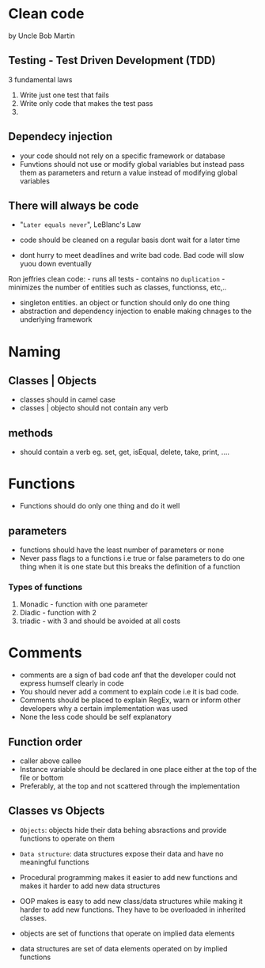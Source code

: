 # Clean code

by Uncle Bob Martin

## Testing - Test Driven Development (TDD)

3 fundamental laws

1. Write just one test that fails
2. Write only code that makes the test pass
3.

## Dependecy injection

- your code should not rely on a specific framework or database
- Funvtions should not use or modify global variables but instead pass them as parameters and return a value instead of modifying global variables

## There will always be code

- "`Later equals never`", LeBlanc's Law

- code should be cleaned on a regular basis dont wait for a later time
- dont hurry to meet deadlines and write bad code. Bad code will slow yuou down eventually

Ron jeffries
clean code: - runs all tests - contains no `duplication` - minimizes the number of entities such as classes, functionss, etc,..

- singleton entities. an object or function should only do one thing
- abstraction and dependency injection to enable making chnages to the underlying framework

# Naming

## Classes | Objects

- classes should in camel case
- classes | objecto should not contain any verb

## methods

- should contain a verb eg. set, get, isEqual, delete, take, print, ....

# Functions

- Functions should do only one thing and do it well

## parameters

- functions should have the least number of parameters or none
- Never pass flags to a functions i.e true or false parameters to do one thing when it is one state but this breaks the definition of a function

### Types of functions

1. Monadic - function with one parameter
2. Diadic - function with 2
3. triadic - with 3 and should be avoided at all costs

# Comments

- comments are a sign of bad code anf that the developer could not express humself clearly in code
- You should never add a comment to explain code i.e it is bad code.
- Comments should be placed to explain RegEx, warn or inform other developers why a certain implementation was used
- None the less code should be self explanatory

## Function order

- caller above callee
- Instance variable should be declared in one place either at the top of the file or bottom
- Preferably, at the top and not scattered through the implementation

## Classes vs Objects

- `Objects`: objects hide their data behing absractions and provide functions to operate on them
- `Data structure`: data structures expose their data and have no meaningful functions

- Procedural programming makes it easier to add new functions and makes it harder to add new data structures
- OOP makes is easy to add new class/data structures while making it harder to add new functions. They have to be overloaded in inherited classes.

- objects are set of functions that operate on implied data elements
- data structures are set of data elements operated on by implied functions
